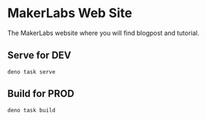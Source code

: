 MakerLabs Web Site
==================

The MakerLabs website where you will find blogpost and tutorial. 

Serve for DEV
-------------

    deno task serve


Build for PROD
--------------

    deno task build
